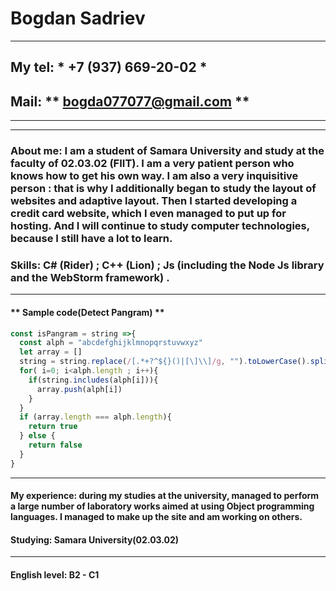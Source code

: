 # Bogdan Sadriev
---
## My tel: * +7 (937) 669-20-02 *
## Mail: ** bogda077077@gmail.com **
---
---

### About me: I am a student of Samara University and study at the faculty of 02.03.02 (FIIT). I am a very patient person who knows how to get his own way. I am also a very inquisitive person : that is why I additionally began to study the layout of websites and adaptive layout. Then I started developing a credit card website, which I even managed to put up for hosting. And I will continue to study computer technologies, because I still have a lot to learn.

### Skills: C# **(Rider)** ; C++ **(Lion)** ; Js **(including the Node Js library and the WebStorm framework)** .
---


#### ** Sample code(Detect Pangram) **


```JavaScript
const isPangram = string =>{
  const alph = "abcdefghijklmnopqrstuvwxyz"
  let array = []
  string = string.replace(/[.*+?^${}()|[\]\\]/g, "").toLowerCase().split('')
  for( i=0; i<alph.length ; i++){
    if(string.includes(alph[i])){
      array.push(alph[i])
    } 
  }
  if (array.length === alph.length){
    return true
  } else {
    return false
  }
}
```
---


#### My experience: during my studies at the university, managed to perform a large number of laboratory works aimed at using Object programming languages. I managed to make up the site and am working on others.


#### Studying: Samara University(02.03.02)
---
#### English level: B2 - C1